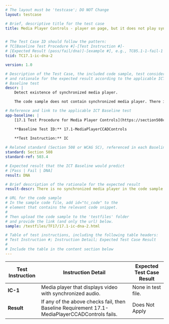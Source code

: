 ```yaml
---
# The layout must be 'testcase'; DO NOT Change
layout: testcase

# Brief, descriptive title for the test case
title: Media Player Controls - player on page, but it does not play synchronized media (only audio)


# The Test Case ID should follow the pattern: 
# TC[Baseline Test Procedure #]-[Test Instruction #]-
# [Expected Result (pass/fail/dna)]-[example #], e.g., TC05.1-1-fail-1
tcid: TC17.1-ic-dna-2

version: 1.0

# Description of the Test Case, the included code sample, test considerations,
# and rationale for the expected result according to the applicable ICT
# Baseline test
descr: | 
    Detect existence of synchronized media player.

    The code sample does not contain synchronized media player. There is an audio player. A successful test should identify a Does Not Apply for Baseline 17.1-MediaPlayerCCADControls.

# Reference and link to the applicable ICT Baseline test
app-baseline: | 
    [17.1 Test Procedure for Media Player Controls](https://section508coordinators.github.io/ICTTestingBaseline/17SyncMedia.html#171-test-procedure-for-media-player-controls)

    **Baseline Test ID:** 17.1-MediaPlayerCCADControls
    
    **Test Instruction:** IC

# Related standard (Section 508 or WCAG SC), referenced in each Baseline procedure/step
standard: Section 508
standard-ref: 503.4

# Expected result that the ICT Baseline would predict
# [Pass | Fail | DNA]
result: DNA

# Brief description of the rationale for the expected result
result-descr: There is no synchronized media player in the code sample. There is only an audio player.

# URL for the code sample
# In the sample code file, add id="tc_code" to the 
# element that contains the relevant code snippet.
#
# Then upload the code sample to the 'testfiles' folder 
# and provide the link (and only the url) below.
sample: /testfiles/TF17/17.1-ic-dna-2.html

# Table of test instructions, including the following table headers: 
# Test Instruction #; Instruction Detail; Expected Test Case Result
#
# Include the table in the content section below
---
```

| Test Instruction | Instruction Detail | Expected Test Case Result |
|------------------|--------------------|---------------------------|
| **IC-1** | Media player that displays video with synchronized audio. | None in test file. |
| **Result** | If any of the above checks fail, then Baseline Requirement 17.1-MediaPlayerCCADControls fails. | Does Not Apply |